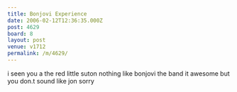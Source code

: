 ```yaml
---
title: Bonjovi Experience
date: 2006-02-12T12:36:35.000Z
post: 4629
board: 8
layout: post
venue: v1712
permalink: /m/4629/
---
```

i seen you a the red little suton nothing like bonjovi the band it awesome but you don.t sound like jon sorry
